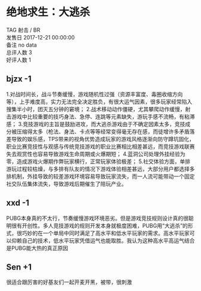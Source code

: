 



# 绝地求生：大逃杀
  
TAG 射击 / BR  
发售日 2017-12-21 00:00:00  
备注 no data  
总评人数 3  
好评人数 1
## bjzx -1


1.对战时间长，战斗节奏缓慢，游戏随机性过强（资源丰富度、毒圈收缩方向等），上手难度高，实力无法完全决定胜负，有很大运气因素，很多玩家经常陷入搜集半小时，团灭五分钟的窘境；
2.战术移动动作僵硬，尤其攀爬动作缓慢，射击游戏中比较重要的技巧身法、急停、连跳等元素缺失，游玩手感不流畅，有粘滞感；
3.竞技游戏的主旨是鼓励进攻，而大逃杀游戏由于不确定因素太多，竞技成分被压缩得太多（枪法、身法、卡点等等经常变得毫无存在感，而徒增许多矛盾落差导致的娱乐感，TPS带来的视角优势造成玩家的游戏风格逐渐向防守蹲坑固化，职业比赛竞技性与观感与传统竞技游戏的职业比赛相比相差甚远，而竞技游戏联赛失去观赏性也容易导致游戏生命周期或火爆期短；
4.蓝洞公司处理外挂经验为零，造成游戏火爆期作弊玩家横行，正常玩家体验极差；
5.社交体验方面，单排游玩过程较枯燥，与多排有队友的情况下游戏体验相差甚远，大部分用户都选择多排机制，外挂导致的较差游戏环境容易导致玩家流失，而一人流可能带动一个固定社交队伍集体流失，导致游戏后期催生了陪玩产业。
## xxd -1


PUBG本身真的不太行，节奏缓慢游戏环境恶劣。但是游戏竞技规则设计真的很聪明很有开创性。多人竞技游戏的规则开发本身就极度困难，PUBG用“大逃杀”的形式，很巧妙的在一个单局中同时满足了高水平和低水平玩家的需求。高水平玩家可以仰赖自己的技术，低水平玩家凭借运气也能取胜。我认为这种高水平高运气结合是PUBG能大热的真正原因
## Sen +1


很适合跟厉害的好基友们一起开麦开黑，被带，很刺激
